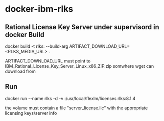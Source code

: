 # docker-ibm-rlks
Rational License Key Server under supervisord in docker
Build
-----
docker build -t rlks:<version>  --build-arg ARTIFACT_DOWNLOAD_URL=<RLKS_MEDIA_URL> .

ARTIFACT_DOWNLOAD_URL must point to IBM_Rational_License_Key_Server_Linux_x86_ZIP.zip somwhere wget can download from

Run
---
docker run --name rlks -d -v <hostpath>:/usr/local/flexlm/licenses rlks:8.1.4

the volume <hostpath> must contain a file "server_license.lic" with the appropriate licensing keys/server info
